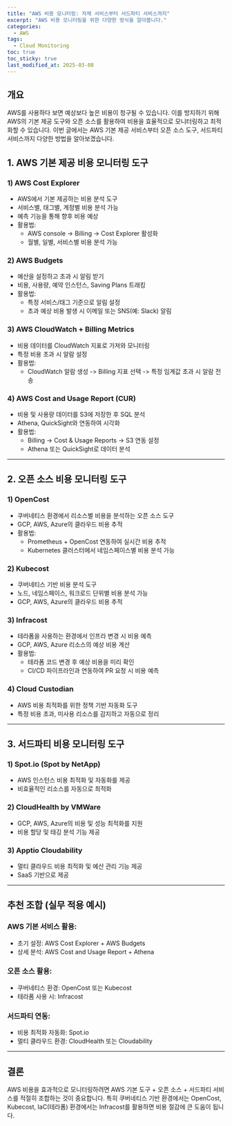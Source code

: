 ```yaml
---
title: "AWS 비용 모니터링: 자체 서비스부터 서드파티 서비스까지"
excerpt: "AWS 비용 모니터링을 위한 다양한 방식을 알아봅니다."
categories:
  - AWS
tags:
  - Cloud Monitoring
toc: true
toc_sticky: true
last_modified_at: 2025-03-08
---
```


## 개요
AWS를 사용하다 보면 예상보다 높은 비용이 청구될 수 있습니다. 
이를 방지하기 위해 AWS의 기본 제공 도구와 오픈 소스를 활용하여 비용을 효율적으로 모니터링하고 최적화할 수 있습니다. 
이번 글에서는 AWS 기본 제공 서비스부터 오픈 소스 도구, 서드파티 서비스까지 다양한 방법을 알아보겠습니다.

## 1. AWS 기본 제공 비용 모니터링 도구
### 1) AWS Cost Explorer
- AWS에서 기본 제공하는 비용 분석 도구
- 서비스별, 태그별, 계정별 비용 분석 가능
- 예측 기능을 통해 향후 비용 예상
- 활용법:
  - AWS console -> Billing -> Cost Explorer 활성화
  - 월별, 일별, 서비스별 비용 분석 가능

### 2) AWS Budgets
- 예산을 설정하고 초과 시 알림 받기
- 비용, 사용량, 예약 인스턴스, Saving Plans 트래킹
- 활용법:
  - 특정 서비스/태그 기준으로 알림 설정
  - 초과 예상 비용 발생 시 이메일 또는 SNS(예: Slack) 알림

### 3) AWS CloudWatch + Billing Metrics
- 비용 데이터를 CloudWatch 지표로 가져와 모니터링
- 특정 비용 초과 시 알람 설정
- 활용법:
  - CloudWatch 알람 생성 -> Billing 지표 선택 -> 특정 임계값 초과 시 알람 전송

### 4) AWS Cost and Usage Report (CUR)
- 비용 및 사용량 데이터를 S3에 저장한 후 SQL 분석
- Athena, QuickSight와 연동하여 시각화
- 활용법:
  - Billing -> Cost & Usage Reports -> S3 연동 설정
  - Athena 또는 QuickSight로 데이터 분석

---
## 2. 오픈 소스 비용 모니터링 도구
### 1) OpenCost
- 쿠버네티스 환경에서 리소스별 비용을 분석하는 오픈 소스 도구
- GCP, AWS, Azure의 클라우드 비용 추적
- 활용법:
  - Prometheus + OpenCost 연동하여 실시간 비용 추적
  - Kubernetes 클러스터에서 네임스페이스별 비용 분석 가능

### 2) Kubecost
- 쿠버네티스 기반 비용 분석 도구
- 노드, 네임스페이스, 워크로드 단위별 비용 분석 가능
- GCP, AWS, Azure의 클라우드 비용 추적

### 3) Infracost
- 테라폼을 사용하는 환경에서 인프라 변경 시 비용 예측
- GCP, AWS, Azure 리소스의 예상 비용 계산
- 활용법:
  - 테라폼 코드 변경 후 예상 비용을 미리 확인
  - CI/CD 파이프라인과 연동하여 PR 요청 시 비용 예측

### 4) Cloud Custodian
- AWS 비용 최적화를 위한 정책 기반 자동화 도구
- 특정 비용 초과, 미사용 리소스를 감지하고 자동으로 정리

---
## 3. 서드파티 비용 모니터링 도구
### 1) Spot.io (Spot by NetApp)
- AWS 인스턴스 비용 최적화 및 자동화를 제공
- 비효율적인 리소스를 자동으로 최적화

### 2) CloudHealth by VMWare
- GCP, AWS, Azure의 비용 및 성능 최적화를 지원
- 비용 할당 및 태깅 분석 기능 제공

### 3) Apptio Cloudability
- 멀티 클라우드 비용 최적화 및 예산 관리 기능 제공
- SaaS 기반으로 제공

---
## 추천 조합 (실무 적용 예시)
### AWS 기본 서비스 활용:
- 초기 설정: AWS Cost Explorer + AWS Budgets
- 상세 분석: AWS Cost and Usage Report + Athena

### 오픈 소스 활용:
- 쿠버네티스 환경: OpenCost 또는 Kubecost
- 테라폼 사용 시: Infracost

### 서드파티 연동:
- 비용 최적화 자동화: Spot.io
- 멀티 클라우드 환경: CloudHealth 또는 Cloudability

---
## 결론
AWS 비용을 효과적으로 모니터링하려면 AWS 기본 도구 + 오픈 소스 + 서드파티 서비스를 적절히 조합하는 것이 중요합니다. 
특히 쿠버네티스 기반 환경에서는 OpenCost, Kubecost, IaC(테라폼) 환경에서는 Infracost를 활용하면 비용 절감에 큰 도움이 됩니다.
